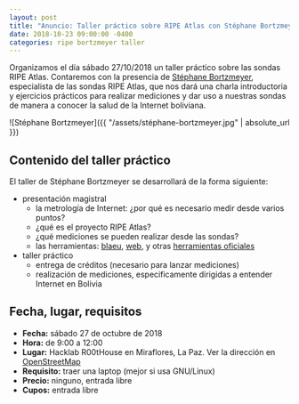 ```yaml
---
layout: post
title: "Anuncio: Taller práctico sobre RIPE Atlas con Stéphane Bortzmeyer"
date: 2018-10-23 09:00:00 -0400
categories: ripe bortzmeyer taller
---
```


Organizamos el día sábado 27/10/2018 un taller práctico sobre las sondas RIPE Atlas. Contaremos con la presencia de [Stéphane Bortzmeyer](https://labs.ripe.net/Members/stephane_bortzmeyer), especialista de las sondas RIPE Atlas, que nos dará una charla introductoria y ejercicios prácticos para realizar mediciones y dar uso a nuestras sondas de manera a conocer la salud de la Internet boliviana.

![Stéphane Bortzmeyer]({{ "/assets/stéphane-bortzmeyer.jpg" | absolute_url }})

## Contenido del taller práctico

El taller de Stéphane Bortzmeyer se desarrollará de la forma siguiente:

- presentación magistral
  - la metrología de Internet: ¿por qué es necesario medir desde varios puntos?
  - ¿qué es el proyecto RIPE Atlas?
  - ¿qué mediciones se pueden realizar desde las sondas?
  - las herramientas: [blaeu](https://framagit.org/bortzmeyer/blaeu), [web](https://atlas.ripe.net/measurements/), y otras [herramientas oficiales](https://atlas.ripe.net/measurements-and-tools/tools/)
- taller práctico
  - entrega de créditos (necesario para lanzar mediciones)
  - realización de mediciones, especificamente dirigidas a entender Internet en Bolivia

## Fecha, lugar, requisitos

- **Fecha:** sábado 27 de octubre de 2018
- **Hora:** de 9:00 a 12:00
- **Lugar:** Hacklab R00tHouse en Miraflores, La Paz. Ver la dirección en [OpenStreetMap](https://www.openstreetmap.org/?mlat=-16.50393&mlon=-68.12373#map=19/-16.50393/-68.12373)
- **Requisito:** traer una laptop (mejor si usa GNU/Linux)
- **Precio:** ninguno, entrada libre
- **Cupos:** entrada libre
